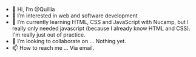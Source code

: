 - 👋 Hi, I’m @Quillia
- 👀 I’m interested in web and software development
- 🌱 I’m currently learning HTML, CSS and JavaScript with Nucamp, but I really only
needed javascript (because I already know HTML and CSS). I'm really just out of practice. 
- 💞️ I’m looking to collaborate on ... Nothing yet. 
- 📫 How to reach me ... Via email. 

<!---
Quillia/Quillia is a ✨ special ✨ repository because its `README.md` (this file) appears on your GitHub profile.
You can click the Preview link to take a look at your changes.
--->
